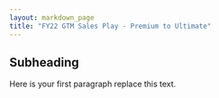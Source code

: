 ```yaml
---
layout: markdown_page
title: "FY22 GTM Sales Play - Premium to Ultimate"
---
```

## Subheading

Here is your first paragraph replace this text.
